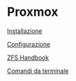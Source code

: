 # Proxmox

[Installazione](install.md)

[Configurazione](config-proxmox.md)

[ZFS Handbook](zfs-handbook.md)

[Comandi da terminale](cfg-term.md)